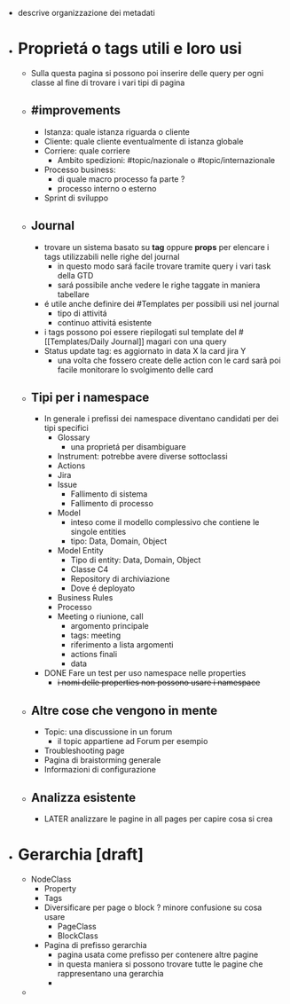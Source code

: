 - descrive organizzazione dei metadati
- # Proprietá o tags utili e loro usi
	- Sulla questa pagina si possono poi inserire delle query per ogni classe al fine di trovare i vari tipi di pagina
	- ## #improvements
		- Istanza: quale istanza riguarda o cliente
		- Cliente: quale cliente eventualmente di istanza globale
		- Corriere: quale corriere
			- Ambito spedizioni: #topic/nazionale o #topic/internazionale
		- Processo business:
			- di quale macro processo fa parte ?
			- processo interno o esterno
		- Sprint di sviluppo
	- ## Journal
		- trovare un sistema basato su **tag** oppure **props** per elencare i tags utilizzabili nelle righe del journal
			- in questo modo sará facile trovare tramite query i vari task della GTD
			- sará possibile anche vedere le righe taggate in maniera tabellare
		- é utile anche definire dei #Templates per possibili usi nel journal
			- tipo di attivitá
			- continuo attivitá esistente
		- i tags possono poi essere riepilogati sul template del #[[Templates/Daily Journal]] magari con una query
		- Status update tag: es aggiornato in data X la card jira Y
			- una volta che fossero create delle action con le card sarâ poi facile monitorare lo svolgimento delle card
	- ## Tipi per i namespace
		- In generale i prefissi dei namespace diventano candidati per dei tipi specifici
			- Glossary
				- una proprietá per disambiguare
			- Instrument: potrebbe avere diverse sottoclassi
			- Actions
			- Jira
			- Issue
				- Fallimento di sistema
				- Fallimento di processo
			- Model
				- inteso come il modello complessivo che contiene le singole entities
				- tipo: Data, Domain, Object
			- Model Entity
				- Tipo di entity: Data, Domain, Object
				- Classe C4
				- Repository di archiviazione
				- Dove é deployato
			- Business Rules
			- Processo
			- Meeting o riunione, call
				- argomento principale
				- tags: meeting
				- riferimento a lista argomenti
				- actions finali
				- data
		- DONE Fare un test per uso namespace nelle properties
			- ~~i nomi delle properties non possono usare i namespace~~
	- ## Altre cose che vengono in mente
		- Topic: una discussione in un forum
			- il topic appartiene ad Forum per esempio
		- Troubleshooting page
		- Pagina di braistorming generale
		- Informazioni di configurazione
	- ## Analizza esistente
		- LATER analizzare le pagine in all pages per capire cosa si crea
- # Gerarchia [draft]
	- NodeClass
		- Property
		- Tags
		- Diversificare per page o block ? minore confusione su cosa usare
			- PageClass
			- BlockClass
		- Pagina di prefisso gerarchia
			- pagina usata come prefisso per contenere altre pagine
			- in questa maniera si possono trovare tutte le pagine che  rappresentano una gerarchia
			-
	-